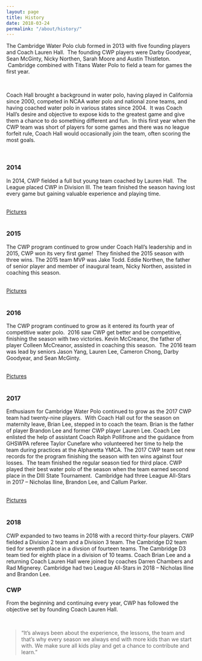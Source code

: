 ```yaml
---
layout: page
title: History
date: 2018-03-24
permalink: "/about/history/"
---
```


The Cambridge Water Polo club formed in 2013 with five founding players and Coach Lauren Hall.  The founding CWP players were Darby Goodyear, Sean McGinty, Nicky Northen, Sarah Moore and Austin Thistleton.  Cambridge combined with Titans Water Polo to field a team for games the first year.

<br>

Coach Hall brought a background in water polo, having played in California since 2000, competed in NCAA water polo and national zone teams, and having coached water polo in various states since 2004.  It was Coach Hall’s desire and objective to expose kids to the greatest game and give them a chance to do something different and fun.  In this first year when the CWP team was short of players for some games and there was no league forfeit rule, Coach Hall would occasionally join the team, often scoring the most goals.

<br>

### 2014
In 2014, CWP fielded a full but young team coached by Lauren Hall.  The League placed CWP in Division III.  The team finished the season having lost every game but gaining valuable experience and playing time.
<br><br>
<div class="col-md-3 mb-2">
<a href="/gallery/2014" class="btn btn-light active w-100 p-10" role="button" aria-pressed="true">Pictures</a>
</div>

<br>

### 2015
The CWP program continued to grow under Coach Hall’s leadership and in 2015, CWP won its very first game!  They finished the 2015 season with three wins.  The 2015 team MVP was Jake Todd. Eddie Northen, the father of senior player and member of inaugural team, Nicky Northen, assisted in coaching this season. 
<br><br>
<div class="col-md-3 mb-2">
<a href="/gallery/2015" class="btn btn-light active w-100 p-10" role="button" aria-pressed="true">Pictures</a>
</div>

<br>

### 2016
The CWP program continued to grow as it entered its fourth year of competitive water polo.  2016 saw CWP get better and be competitive, finishing the season with two victories. Kevin McCreanor, the father of player Colleen McCreanor, assisted in coaching this season.  The 2016 team was lead by seniors Jason Yang, Lauren Lee, Cameron Chong, Darby Goodyear, and Sean McGinty.
<br><br>
<div class="col-md-3 mb-2">
<a href="/gallery/2016" class="btn btn-light active w-100 p-10" role="button" aria-pressed="true">Pictures</a>
</div>

<br>

### 2017
Enthusiasm for Cambridge Water Polo continued to grow as the 2017 CWP team had twenty-nine players.  With Coach Hall out for the season on maternity leave, Brian Lee, stepped in to coach the team.  Brian is the father of player Brandon Lee and former CWP player Lauren Lee.  Coach Lee enlisted the help of assistant Coach Ralph Pollifrone and the guidance from GHSWPA referee Taylor Cunefare who volunteered her time to help the team during practices at the Alpharetta YMCA.
The 2017 CWP team set new records for the program finishing the season with ten wins against four losses.  The team finished the regular season tied for third place.  CWP played their best water polo of the season when the team earned second place in the DIII State Tournament.  Cambridge had three League All-Stars in 2017 – Nicholas Iline, Brandon Lee, and Callum Parker.
<br><br>
<div class="col-md-3 mb-2">
<a href="/gallery/2017" class="btn btn-light active w-100 p-10" role="button" aria-pressed="true">Pictures</a>
</div>
<br>

### 2018
CWP expanded to two teams in 2018 with a record thirty-four players.  CWP fielded a Division 2 team and a Division 3 team.  The Cambridge D2 team tied for seventh place in a divsion of fourteen teams.  The Cambridge D3 team tied for eighth place in a division of 10 teams.  Coach Brian Lee and a returning Coach Lauren Hall were joined by coaches Darren Chambers and Rad Mignerey. 
Cambridge had two League All-Stars in 2018 – Nicholas Iline and Brandon Lee.
<br>

### CWP
From the beginning and continuing every year, CWP has followed the objective set by founding Coach Lauren Hall.

<br>

> “It’s always been about the experience, the lessons, the team and that’s why every season we always end with more kids than we start with. We make sure all kids play and get a chance to contribute and learn.”
